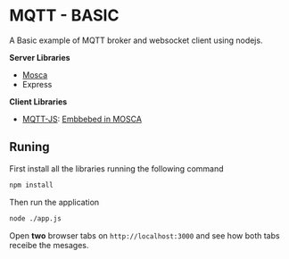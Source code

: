 # MQTT - BASIC
A Basic example of MQTT broker and websocket client using nodejs.

**Server Libraries**
- [Mosca](https://github.com/mcollina/mosca)
- Express

**Client Libraries**
- [MQTT-JS](https://github.com/mqttjs): [Embbebed in MOSCA](https://github.com/mcollina/mosca/wiki/MQTT-over-Websockets)


## Runing 

First install all the libraries running the following command

```bash
npm install
```

Then run the application 

```bash
node ./app.js
```

Open **two** browser tabs on `http://localhost:3000` and see how both tabs receibe the mesages.